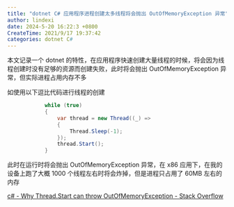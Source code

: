 ```yaml
---
title: "dotnet C# 应用程序进程创建太多线程将会抛出 OutOfMemoryException 异常"
author: lindexi
date: 2024-5-20 16:22:3 +0800
CreateTime: 2021/9/17 19:37:42
categories: dotnet C#
---
```


本文记录一个 dotnet 的特性，在应用程序快速创建大量线程的时候，将会因为线程创建时没有足够的资源而创建失败，此时将会抛出 OutOfMemoryException 异常，但实际进程占用内存不多

<!--more-->


<!-- CreateTime:2021/9/17 19:37:42 -->

<!-- 发布 -->

如使用以下逗比代码进行线程的创建

```csharp
            while (true)
            {
                var thread = new Thread((_) =>
                {
                    Thread.Sleep(-1);
                });
                thread.Start();
            }
```

此时在运行时将会抛出 OutOfMemoryException 异常，在 x86 应用下，在我的设备上跑了大概 1000 个线程左右时将会炸掉，但是进程只占用了 60MB 左右的内存

[c# - Why Thread.Start can throw OutOfMemoryException - Stack Overflow](https://stackoverflow.com/questions/15789507/why-thread-start-can-throw-outofmemoryexception )



